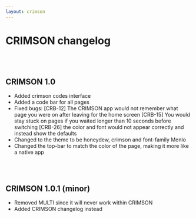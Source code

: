 ```yaml
---
layout: crimson
---
```

# CRIMSON changelog
<br/>
<br/>

## CRIMSON 1.0
- Added crimson codes interface
- Added a code bar for all pages
- Fixed bugs:
[CRB-12] The CRIMSON app would not remember what page you were on after leaving for the home screen
[CRB-15] You would stay stuck on pages if you waited longer than 10 seconds before switching
[CRB-26] the color and font would not appear correctly and instead show the defaults
- Changed to the theme to be honeydew, crimson and font-family Menlo
- Changed the top-bar to match the color of the page, making it more like a native app
<br/>
<br/>

## CRIMSON 1.0.1 (minor)
- Removed MULTI since it will never work within CRIMSON
- Added CRIMSON changelog instead